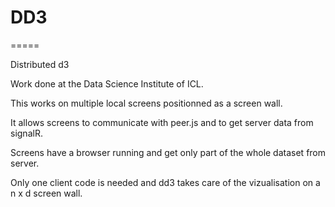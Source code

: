 # DD3
=====

Distributed d3

Work done at the Data Science Institute of ICL.

This works on multiple local screens positionned as a screen wall.

It allows screens to communicate with peer.js and to get server data from signalR.

Screens have a browser running and get only part of the whole dataset from server.

Only one client code is needed and dd3 takes care of the vizualisation on a n x d screen wall.
